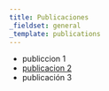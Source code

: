 ```yaml
---
title: Publicaciones
_fieldset: general
_template: publications
---
```

<ul>
<li>publiccion 1</li><li><a href="http://www.uam.es" target="_blank">publicacion 2</a></li><li><a href="http://www.uam.es" target="_blank"></a>publicación 3</li></ul>